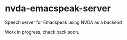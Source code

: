 # nvda-emacspeak-server
Speech server for Emacspeak using NVDA as a backend

Work in progress, check back soon.
